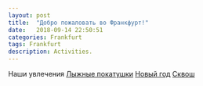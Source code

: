 ```yaml
---
layout: post
title:  "Добро пожаловать во Франкфурт!"
date:   2018-09-14 22:50:51 
categories: Frankfurt
tags: Frankfurt
description: Activities.
---
```

Наши увлечения
[Лыжные покатушки][fr-lyzi]
[Новый год][fr-ny]
[Сквош][fr-skvo]

[fr-lyzi]: https://t.me/joinchat/AAeGCgvi0_XI09s1AU8lrA
[fr-ny]:   https://t.me/joinchat/AAeGClANpZDWo4QcAjPX6Q
[fr-skvo]: https://t.me/joinchat/AAeGChFkF-9Tb_hlsKk81g
